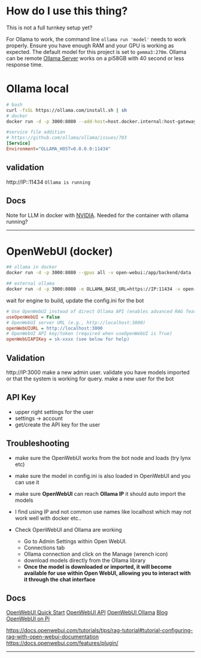 # How do I use this thing?
This is not a full turnkey setup yet?


For Ollama to work, the command line `ollama run 'model'` needs to work properly. Ensure you have enough RAM and your GPU is working as expected. The default model for this project is set to `gemma3:270m`. Ollama can be remote [Ollama Server](https://github.com/ollama/ollama/blob/main/docs/faq.md#how-do-i-configure-ollama-server) works on a pi58GB with 40 second or less response time.


# Ollama local
```bash
# bash
curl -fsSL https://ollama.com/install.sh | sh
# docker
docker run -d -p 3000:8080 --add-host=host.docker.internal:host-gateway -e OLLAMA_API_BASE_URL=http://host.docker.internal:11434 open-webui/open-webui
```

```ini
#service file addition
# https://github.com/ollama/ollama/issues/703
[Service]
Environment="OLLAMA_HOST=0.0.0.0:11434"
```
## validation
http://IP::11434
`Ollama is running`

## Docs
Note for LLM in docker with [NVIDIA](https://docs.nvidia.com/datacenter/cloud-native/container-toolkit/latest/docker-specialized.html). Needed for the container with ollama running? 

---

# OpenWebUI (docker)
```bash
## ollama in docker
docker run -d -p 3000:8080 --gpus all -v open-webui:/app/backend/data --name open-webui ghcr.io/open-webui/open-webui:cuda

## external ollama
docker run -d -p 3000:8080 -e OLLAMA_BASE_URL=https://IP:11434 -v open-webui:/app/backend/data --name open-webui --restart always ghcr.io/open-webui/open-webui:main
```
wait for engine to build, update the config.ini for the bot

```ini
# Use OpenWebUI instead of direct Ollama API (enables advanced RAG features)
useOpenWebUI = False
# OpenWebUI server URL (e.g., http://localhost:3000)
openWebUIURL = http://localhost:3000
# OpenWebUI API key/token (required when useOpenWebUI is True)
openWebUIAPIKey = sk-xxxx (see below for help)
```

## Validation
http://IP:3000
make a new admin user.
validate you have models imported or that the system is working for query.
make a new user for the bot

## API Key
- upper right settings for the user
- settings -> account
- get/create the API key for the user

## Troubleshooting
- make sure the OpenWebUI works from the bot node and loads (try lynx etc)
- make sure the model in config.ini is also loaded in OpenWebUI and you can use it
- make sure **OpenWebUI** can reach **Ollama IP** it should auto import the models
- I find using IP and not common use names like localhost which may not work well with docker etc..

- Check OpenWebUI and Ollama are working
  - Go to Admin Settings within Open WebUI.
  - Connections tab
  - Ollama connection and click on the Manage (wrench icon)
  - download models directly from the Ollama library
  - **Once the model is downloaded or imported, it will become available for use within Open WebUI, allowing you to interact with it through the chat interface**

## Docs
[OpenWebUI Quick Start](https://docs.openwebui.com/getting-started/quick-start/)
[OpenWebUI API](https://docs.openwebui.com/getting-started/api-endpoints)
[OpenWebUI Ollama](https://docs.openwebui.com/getting-started/quick-start/starting-with-ollama/)
[Blog OpenWebUI on Pi](https://pimylifeup.com/raspberry-pi-open-webui/)

https://docs.openwebui.com/tutorials/tips/rag-tutorial#tutorial-configuring-rag-with-open-webui-documentation
https://docs.openwebui.com/features/plugin/





---